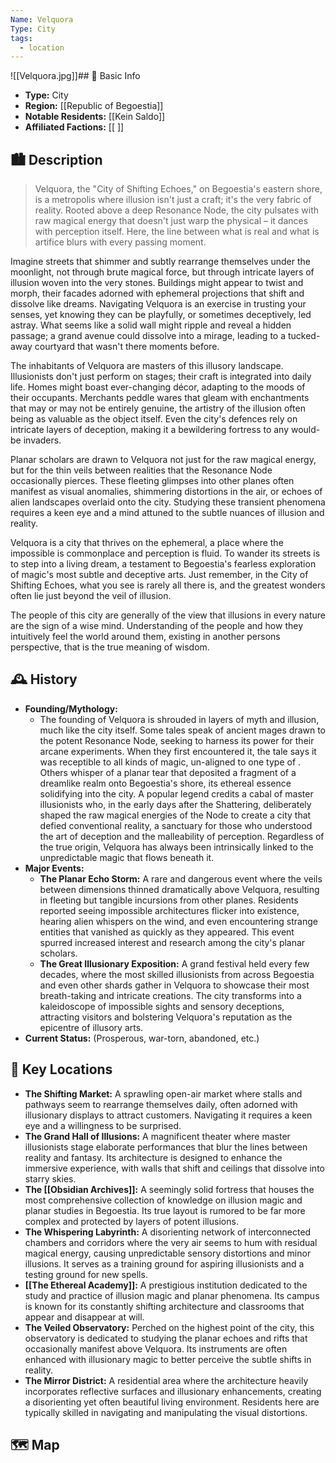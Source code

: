 ```yaml
---
Name: Velquora
Type: City
tags:
  - location
---
```

   

![[Velquora.jpg]]## 📍 Basic Info 
- **Type:** City
- **Region:** [[Republic of Begoestia]]  
- **Notable Residents:** [[Kein Saldo]]  
- **Affiliated Factions:** [[ ]]  

## 🏙️ Description
> Velquora, the "City of Shifting Echoes," on Begoestia's eastern shore, is a metropolis where illusion isn't just a craft; it's the very fabric of reality. Rooted above a deep Resonance Node, the city pulsates with raw magical energy that doesn't just warp the physical – it dances with perception itself. Here, the line between what is real and what is artifice blurs with every passing moment.

Imagine streets that shimmer and subtly rearrange themselves under the moonlight, not through brute magical force, but through intricate layers of illusion woven into the very stones. Buildings might appear to twist and morph, their facades adorned with ephemeral projections that shift and dissolve like dreams. Navigating Velquora is an exercise in trusting your senses, yet knowing they can be playfully, or sometimes deceptively, led astray. What seems like a solid wall might ripple and reveal a hidden passage; a grand avenue could dissolve into a mirage, leading to a tucked-away courtyard that wasn't there moments before.

The inhabitants of Velquora are masters of this illusory landscape. Illusionists don't just perform on stages; their craft is integrated into daily life. Homes might boast ever-changing décor, adapting to the moods of their occupants. Merchants peddle wares that gleam with enchantments that may or may not be entirely genuine, the artistry of the illusion often being as valuable as the object itself. Even the city's defences rely on intricate layers of deception, making it a bewildering fortress to any would-be invaders.

Planar scholars are drawn to Velquora not just for the raw magical energy, but for the thin veils between realities that the Resonance Node occasionally pierces. These fleeting glimpses into other planes often manifest as visual anomalies, shimmering distortions in the air, or echoes of alien landscapes overlaid onto the city. Studying these transient phenomena requires a keen eye and a mind attuned to the subtle nuances of illusion and reality.

Velquora is a city that thrives on the ephemeral, a place where the impossible is commonplace and perception is fluid. To wander its streets is to step into a living dream, a testament to Begoestia's fearless exploration of magic's most subtle and deceptive arts. Just remember, in the City of Shifting Echoes, what you see is rarely all there is, and the greatest wonders often lie just beyond the veil of illusion.

The people of this city are generally of the view that illusions in every nature are the sign of a wise mind. Understanding of the people and how they intuitively feel the world around them, existing in another persons perspective, that is the true meaning of wisdom.

## 🕰️ History
- **Founding/Mythology:**  
	- The founding of Velquora is shrouded in layers of myth and illusion, much like the city itself. Some tales speak of ancient mages drawn to the potent Resonance Node, seeking to harness its power for their arcane experiments. When they first encountered it, the tale says it was receptible to all kinds of magic, un-aligned to one type of .
	  Others whisper of a planar tear that deposited a fragment of a dreamlike realm onto Begoestia's shore, its ethereal essence solidifying into the city. A popular legend credits a cabal of master illusionists who, in the early days after the Shattering, deliberately shaped the raw magical energies of the Node to create a city that defied conventional reality, a sanctuary for those who understood the art of deception and the malleability of perception. Regardless of the true origin, Velquora has always been intrinsically linked to the unpredictable magic that flows beneath it.
- **Major Events:** 
	- **The Planar Echo Storm:** A rare and dangerous event where the veils between dimensions thinned dramatically above Velquora, resulting in fleeting but tangible incursions from other planes. Residents reported seeing impossible architectures flicker into existence, hearing alien whispers on the wind, and even encountering strange entities that vanished as quickly as they appeared. This event spurred increased interest and research among the city's planar scholars.
	- **The Great Illusionary Exposition:** A grand festival held every few decades, where the most skilled illusionists from across Begoestia and even other shards gather in Velquora to showcase their most breath-taking and intricate creations. The city transforms into a kaleidoscope of impossible sights and sensory deceptions, attracting visitors and bolstering Velquora's reputation as the epicentre of illusory arts.
- **Current Status:** (Prosperous, war-torn, abandoned, etc.)  

## 🌟 Key Locations
- **The Shifting Market:** A sprawling open-air market where stalls and pathways seem to rearrange themselves daily, often adorned with illusionary displays to attract customers. Navigating it requires a keen eye and a willingness to be surprised.
- **The Grand Hall of Illusions:** A magnificent theater where master illusionists stage elaborate performances that blur the lines between reality and fantasy. Its architecture is designed to enhance the immersive experience, with walls that shift and ceilings that dissolve into starry skies.
- **The [[Obsidian Archives]]:** A seemingly solid fortress that houses the most comprehensive collection of knowledge on illusion magic and planar studies in Begoestia. Its true layout is rumored to be far more complex and protected by layers of potent illusions.
- **The Whispering Labyrinth:** A disorienting network of interconnected chambers and corridors where the very air seems to hum with residual magical energy, causing unpredictable sensory distortions and minor illusions. It serves as a training ground for aspiring illusionists and a testing ground for new spells.
- **[[The Ethereal Academy]]:** A prestigious institution dedicated to the study and practice of illusion magic and planar phenomena. Its campus is known for its constantly shifting architecture and classrooms that appear and disappear at will.
- **The Veiled Observatory:** Perched on the highest point of the city, this observatory is dedicated to studying the planar echoes and rifts that occasionally manifest above Velquora. Its instruments are often enhanced with illusionary magic to better perceive the subtle shifts in reality.
- **The Mirror District:** A residential area where the architecture heavily incorporates reflective surfaces and illusionary enhancements, creating a disorienting yet often beautiful living environment. Residents here are typically skilled in navigating and manipulating the visual distortions.

## 🗺️  Map
